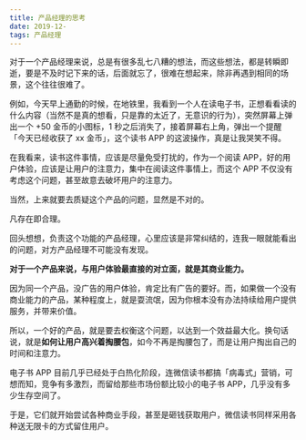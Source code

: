 ```yaml
---
title: 产品经理的思考
date: 2019-12-
tags: 产品经理
---
```


对于一个产品经理来说，总是有很多乱七八糟的想法，而这些想法，都是转瞬即逝，要是不及时记下来的话，后面就忘了，很难在想起来，除非再遇到相同的场景，这个往往很难了。

例如，今天早上通勤的时候，在地铁里，我看到一个人在读电子书，正想看看读的什么内容（当然不是真的想看，只是靠的太近了，无意识的行为），突然屏幕上弹出一个 +50 金币的小图标，1 秒之后消失了，接着屏幕右上角，弹出一个提醒「今天已经收获了 xx 金币」，这个读书 APP 的这波操作，真是让我哭笑不得。

在我看来，读书这件事情，应该是尽量免受打扰的，作为一个阅读 APP，好的用户体验，应该是让用户的注意力，集中在阅读这件事情上，而这个 APP 不仅没有考虑这个问题，甚至故意去破坏用户的注意力。

当然，上来就要去质疑这个产品的问题，显然是不对的。

凡存在即合理。

回头想想，负责这个功能的产品经理，心里应该是非常纠结的，连我一眼就能看出的问题，对方产品经理不可能没有发现。

**对于一个产品来说，与用户体验最直接的对立面，就是其商业能力。**

因为同一个产品，没广告的用户体验，肯定比有广告的要好。而，如果做一个没有商业能力的产品，某种程度上，就是耍流氓，因为你根本没有办法持续给用户提供服务，并带来价值。

所以，一个好的产品，就是要去权衡这个问题，以达到一个效益最大化。换句话说，就是**如何让用户高兴着掏腰包**，如今不再是掏腰包了，而是让用户掏出自己的时间和注意力。

电子书 APP 目前几乎已经处于白热化阶段，连微信读书都搞「病毒式」营销，可想而知，竞争有多激烈，而留给那些市场份额比较小的电子书 APP，几乎没有多少生存空间了。

于是，它们就开始尝试各种商业手段，甚至是砸钱获取用户，微信读书同样采用各种送无限卡的方式留住用户。

